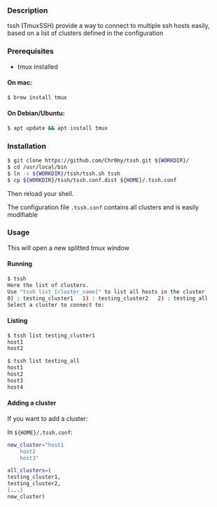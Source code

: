 ### Description
tssh (TmuxSSH) provide a way to connect to multiple ssh hosts easily, based on a list of clusters defined in the configuration

### Prerequisites
* tmux installed

#### On mac:
```sh
$ brew install tmux
```

#### On Debian/Ubuntu:
```sh
$ apt update && apt install tmux
```

### Installation
```sh
$ git clone https://github.com/Chr0my/tssh.git ${WORKDIR}/
$ cd /usr/local/bin
$ ln -s ${WORKDIR}/tssh/tssh.sh tssh
$ cp ${WORKDIR}/tssh/tssh.conf.dist ${HOME}/.tssh.conf
```
Then reload your shell.

The configuration file `.tssh.conf` contains all clusters and is easily modifiable

### Usage
This will open a new splitted tmux window

#### Running
```sh
$ tssh
Here the list of clusters.
Use "tssh list [cluster_name]" to list all hosts in the cluster
0) : testing_cluster1   1) : testing_cluster2   2) : testing_all        3) : prod_cluster1
Select a cluster to connect to: 
```

#### Listing
```sh
$ tssh list testing_cluster1
host1
host2

$ tssh list testing_all
host1
host2
host3
host4
```
#### Adding a cluster
If you want to add a cluster:

In `${HOME}/.tssh.conf`:

```sh
new_cluster="host1
    host2
    host3"
````

```sh
all_clusters=(
testing_cluster1,
testing_cluster2,
[...]
new_cluster)
```
